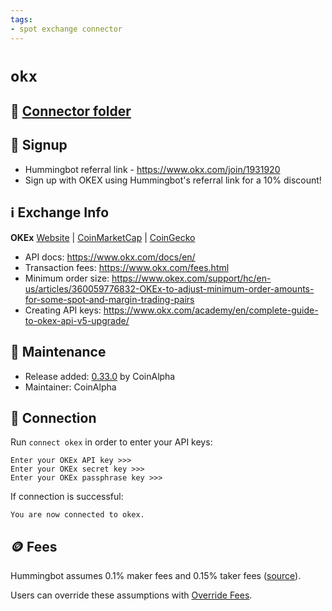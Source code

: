 ```yaml
---
tags:
- spot exchange connector
---
```


# `okx`

## 📁 [Connector folder](https://github.com/hummingbot/hummingbot/tree/master/hummingbot/connector/exchange/okx)

## 📝 Signup

* Hummingbot referral link - <https://www.okx.com/join/1931920>
* Sign up with OKEX using Hummingbot's referral link for a 10% discount!

## ℹ️ Exchange Info

**OKEx**
[Website](https://www.okx.com/) | [CoinMarketCap](https://coinmarketcap.com/exchanges/okx/) | [CoinGecko](https://www.coingecko.com/en/exchanges/okx)

* API docs: <https://www.okx.com/docs/en/>
* Transaction fees: <https://www.okx.com/fees.html>
* Minimum order size: <https://www.okex.com/support/hc/en-us/articles/360059776832-OKEx-to-adjust-minimum-order-amounts-for-some-spot-and-margin-trading-pairs>
* Creating API keys: <https://www.okx.com/academy/en/complete-guide-to-okex-api-v5-upgrade/>

## 👷 Maintenance

* Release added: [0.33.0](/release-notes/0.33.0/) by CoinAlpha
* Maintainer: CoinAlpha

## 🔑 Connection

Run `connect okex` in order to enter your API keys:

```
Enter your OKEx API key >>>
Enter your OKEx secret key >>>
Enter your OKEx passphrase key >>>
```

If connection is successful:

```
You are now connected to okex.
```

## 🪙 Fees

Hummingbot assumes 0.1% maker fees and 0.15% taker fees ([source](https://github.com/hummingbot/hummingbot/blob/master/hummingbot/connector/exchange/okex/okex_utils.py#L12)).

Users can override these assumptions with [Override Fees](/global-configs/override-fees/).
